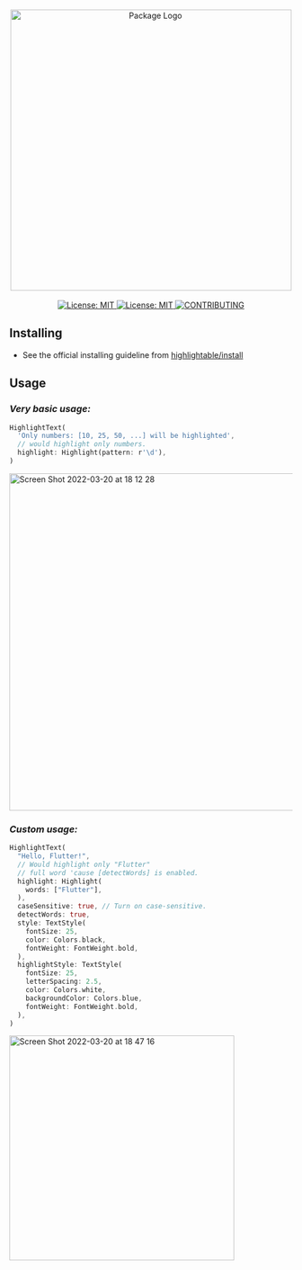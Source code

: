 <p align="center">
  <br>
 <img width="500" src="https://user-images.githubusercontent.com/59066341/129483451-4196e1bb-f094-4b3c-aefc-41d77aff8117.png" alt="Package Logo">
 <br>
  <br>
 <a href="https://pub.dev/packages/field_suggestion">
   <img src="https://img.shields.io/badge/Special%20Made%20for-FieldSuggestion-blue" alt="License: MIT"/>
 </a>
 <a href="https://github.com/theiskaa/highlightable-text/blob/main/LICENSE">
   <img src="https://img.shields.io/badge/License-MIT-red.svg" alt="License: MIT"/>
 </a>
 <a href="https://github.com/theiskaa/highlightable-text/blob/main/CONTRIBUTING.md">
   <img src="https://img.shields.io/badge/Contributions-Welcome-brightgreen" alt="CONTRIBUTING"/>
 </a>

</p>

## Installing
- See the official installing guideline from [highlightable/install](https://pub.dev/packages/highlightable/install)

## Usage

### _Very basic usage:_
```dart
HighlightText(                                          
  'Only numbers: [10, 25, 50, ...] will be highlighted',
  // would highlight only numbers.                      
  highlight: Highlight(pattern: r'\d'),                 
)
```
<img width="600" alt="Screen Shot 2022-03-20 at 18 12 28" src="https://user-images.githubusercontent.com/59066341/159167993-31854ab2-011f-4138-97ae-9c83fc202181.png">

### _Custom usage:_
```dart     
HighlightText(                                   
  "Hello, Flutter!",                             
  // Would highlight only "Flutter"              
  // full word 'cause [detectWords] is enabled.  
  highlight: Highlight(                          
    words: ["Flutter"],                          
  ),                                             
  caseSensitive: true, // Turn on case-sensitive.
  detectWords: true,                             
  style: TextStyle(                              
    fontSize: 25,                                
    color: Colors.black,                         
    fontWeight: FontWeight.bold,                 
  ),                                             
  highlightStyle: TextStyle(                     
    fontSize: 25,                                
    letterSpacing: 2.5,                          
    color: Colors.white,                         
    backgroundColor: Colors.blue,                
    fontWeight: FontWeight.bold,                 
  ),                                             
)
```
<img width="400" alt="Screen Shot 2022-03-20 at 18 47 16" src="https://user-images.githubusercontent.com/59066341/159168147-a565e5a6-fcad-4f44-908b-e472ce1517f9.png">
